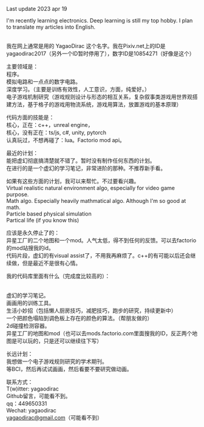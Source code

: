Last update 2023 apr 19

I'm recently learning electronics. Deep learning is still my top hobby. I plan to translate my articles into English.

<br/>我在网上通常是用的 YagaoDirac 这个名字。我在Pixiv.net上的ID是yagaodirac2017（另外一个ID暂时停用了），数字ID是10854271（好像是这个）

主要领域是：
<br/>程序。
<br/>模拟电路和一点点的数字电路。
<br/>深度学习。（主要是训练有效性，人工意识，方面，纯爱好。）
<br/>电子游戏机制研究（游戏规则设计与形态的相互关系，复杂叙事类游戏用世界观搭建方法，基于格子的游戏用物流系统，游戏用算法，放置游戏的基本原理）

代码方面的技能是：
<br/>核心，正在：c++，unreal engine，
<br/>核心，没有正在：ts/js, c#, unity, pytorch
<br/>认真玩过，不想再碰了：lua。Factorio mod api。

最近的计划：
<br/>能把虚幻彻底搞清楚就不错了。暂时没有制作任何东西的计划。
<br/>在进行的是一个虚幻的学习笔记，非常进阶的那种。不推荐新手看。

如果有这些方面的计划，我可以来帮忙。不过要看兴趣。
<br/>Virtual realistic natural environment algo, especially for video game purpose.
<br/>Math algo. Especially heavily mathmatical algo. Although I'm so good at math.
<br/>Particle based physical simulation
<br/>Partical life (if you know this)

应该是永久停止了的：
<br/>异星工厂的二个地图和一个mod。人气太低，得不到任何的反馈。可以去factorio的mod站搜我的id。
<br/>代码片段，虚幻的有visual assist了，不用我再麻烦了。c++的有可能以后还会继续做，但是最近不是很有心情。

我的代码库里面有什么（完成度比较高的）：

<br/>虚幻的学习笔记。
<br/>画画用的训练工具。
<br/>生活小妙招（包括懒人厨房技巧，减肥技巧，跑步的研究，持续更新中）
<br/>一个把颜色塌陷到调色板上存在的颜色的算法。（帮朋友做的）
<br/>2d碰撞检测容器。
<br/>异星工厂的地图和mod（也可以去mods.factorio.com里面搜我的ID，反正两个地图是可以玩的，只是还可以继续往下写）

长远计划：
<br/>我想做一个电子游戏规则研究的学术期刊。
<br/>等BCI，然后再试试画画，然后看要不要研究做动画。

联系方式：
<br/>T(w)itter: yagaodirac
<br/>Github留言，可能看不到。
<br/>qq：449650331
<br/>Wechat: yagaodirac
<br/>yagaodirac@gmail.com（可能看不到）

<!---
YagaoDirac/YagaoDirac is a ✨ special ✨ repository because its `README.md` (this file) appears on your GitHub profile.
You can click the Preview link to take a look at your changes.
--->

